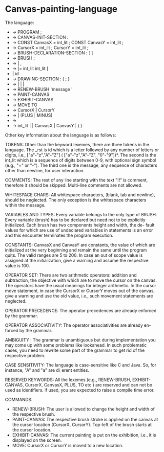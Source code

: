 # Canvas-painting-language

The language:
* <Peakasso> -> PROGRAM <ID> ; <Canvas Init Section> <Brush Declaration Section> <Drawing Section>
* <Canvas Init Section> -> CANVAS-INIT-SECTION : <Canvas Size Init> <Cursor Pos Init>
* <Canvas Size Init> -> CONST CanvasX = int_lit ; CONST CanvasY = int_lit ;
* <Cursor Pos Init> -> CursorX = int_lit ; CursorY = int_lit ;
* <Brush Declaration Section> -> BRUSH-DECLARATION-SECTION : [ <Variable Def> ]
* <Variable Def> -> BRUSH <Brush List> ;
* <Brush List> -> <Brush Name> | <Brush Name>, <Brush List>
* <Brush Name> -> <ID> [= int_lit int_lit ]
* <ID> | id
* <Drawing Section> -> DRAWING-SECTION : { <Statement>; }
* <Statement> -> <Renew Stmt> | <Paint Stmt> | <Exhibit Stmt> | <Cursor Move Stmt>
* <Renew Stmt> -> RENEW-BRUSH 'message ' <Brush Name>
* <Paint Stmt> -> PAINT-CANVAS <Brush Name>
* <Exhibit Stmt> -> EXHIBIT-CANVAS
* <Cursor Move Stmt> -> MOVE <Cursor> TO <Expression>
* <Cursor> -> CursorX | CursorY
* <Expression> -> <Term> | <Expression> (PLUS | MINUS) <Term>
* <Term> -> <Factor>
* <Factor> -> int_lit | <Cursor> | CanvasX | CanvasY | ( <Expression> )

Other key information about the language is as follows:

TOKENS: 
Other than the keyword lexemes, there are three tokens in the language. 
The _rst is id which is a letter followed by any number
of letters or digits, i.e., ["a"-"z","A"-"Z"] ( ["a"-"z","A"-"Z", "0"-"9"])*.
The second is the int_lit which is a sequence of digits between 0-9, with optional sign symbol (e.g., "+" or "-"). The third one is the message, any sequence of characters other than newline, for user interaction.

COMMENTS: The rest of any line starting with the text "!!" is comment, therefore it should be skipped. Multi-line comments are not allowed.

WHITESPACE CHARS: All whitespace characters, (blank, tab and newline), should be neglected. The only exception is the whitespace characters within the message.

VARIABLES AND TYPES: Every variable belongs to the only type of BRUSH. Every variable (brush) has to be declared but need not to be explicitly
initialized. Each brush has two components height and width, the de- fault values for which are use of undeclared variables in statements is an error and this encounter terminates the program execution.

CONSTANTS: CanvasX and CanvasY are constants, the value of which are initialized at the very beginning and remain the same until the
program quits. The valid ranges are 5 to 200. In case an out of scope value is assigned at the initialization, give a warning and assume the respective value is 100.

OPERATOR SET: There are two arithmetic operators: addition and subtraction, the objective with which are to move the cursor on the canvas.
The operators have the usual meanings for integer arithmetic. In the cursor move statement, in case the CursorX or CursorY moves out of
the canvas, give a warning and use the old value, i.e., such movement statements are neglected.

OPERATOR PRECEDENCE: The operator precedences are already enforced by the grammar.

OPERATOR ASSOCIATIVITY: The operator associativities are already en- forced by the grammar.

AMBIGUITY : The grammar is unambiguous but during implementation you may come up with some problems like lookahead. 
In such problematic cases, you need to rewrite some part of the grammar to get rid of the respective problem.

CASE SENSITIVITY: The language is case-sensitive like C and Java. So, for instance, "A" and "a" are di_erent entities.

RESERVED KEYWORDS: All the lexemes (e.g., RENEW-BRUSH, EXHIBIT-CANVAS, CursorX, CanvasX, PLUS, TO etc.) are reserved and can not be used as identifiers. If used, you are expected to raise a compile time error.

COMMANDS:
* RENEW-BRUSH: The user is allowed to change the height and width of the respective brush.
* PAINT-CANVAS: The respective brush stroke is applied on the canvas at the cursor location (CursorX, CursorY). Top-left of the brush starts at the cursor location.
* EXHIBIT-CANVAS: The current painting is put on the exhibition, i.e., it is displayed on the screen.
* MOVE: CursorX or CursorY is moved to a new location.
